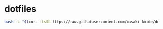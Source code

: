 # dotfiles

```bash
bash -c "$(curl -fsSL https://raw.githubusercontent.com/masaki-koide/dotfiles/master/install.sh)"
```
